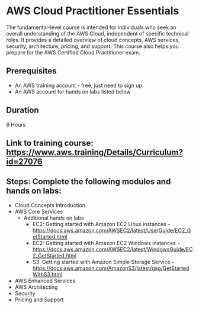 # AWS Cloud Practitioner Essentials  
The fundamental-level course is intended for individuals who seek an overall understanding of the AWS Cloud, independent of specific technical roles. It provides a detailed overview of cloud concepts, AWS services, security, architecture, pricing, and support. This course also helps you prepare for the AWS Certified Cloud Practitioner exam.

## Prerequisites
* An AWS training account - free, just need to sign up.
* An AWS account for hands on labs listed below

## Duration
6 Hours

## Link to training course: https://www.aws.training/Details/Curriculum?id=27076

## Steps: Complete the following modules and hands on labs: 

- Cloud Concepts Introduction
- AWS Core Services
  - Additional hands on labs
    - EC2: Getting started with Amazon EC2 Linux instances - https://docs.aws.amazon.com/AWSEC2/latest/UserGuide/EC2_GetStarted.html
    - EC2: Getting started with Amazon EC2 Windows instances - https://docs.aws.amazon.com/AWSEC2/latest/WindowsGuide/EC2_GetStarted.html
    - S3:  Getting started with Amazon Simple Storage Service - https://docs.aws.amazon.com/AmazonS3/latest/gsg/GetStartedWithS3.html  
- AWS Enhanced Services
- AWS Architecting
- Security
- Pricing and Support
  
